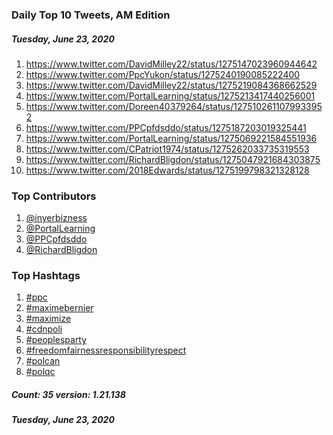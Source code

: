 ### Daily Top 10 Tweets, AM Edition
##### Tuesday, June 23, 2020
 1) https://www.twitter.com/DavidMilley22/status/1275147023960944642
 2) https://www.twitter.com/PpcYukon/status/1275240190085222400
 3) https://www.twitter.com/DavidMilley22/status/1275219084368662529
 4) https://www.twitter.com/PortalLearning/status/1275213417440256001
 5) https://www.twitter.com/Doreen40379264/status/1275102611079933952
 6) https://www.twitter.com/PPCpfdsddo/status/1275187203019325441
 7) https://www.twitter.com/PortalLearning/status/1275069221584551936
 8) https://www.twitter.com/CPatriot1974/status/1275262033735319553
 9) https://www.twitter.com/RichardBligdon/status/1275047921684303875
10) https://www.twitter.com/2018Edwards/status/1275199798321328128

### Top Contributors
  1) [@inyerbizness](https://www.twitter.com/inyerbizness)
  2) [@PortalLearning](https://www.twitter.com/PortalLearning)
  3) [@PPCpfdsddo](https://www.twitter.com/PPCpfdsddo)
  4) [@RichardBligdon](https://www.twitter.com/RichardBligdon)


### Top Hashtags

  1) [#ppc](https://www.twitter.com/hashtag/ppc)
  2) [#maximebernier](https://www.twitter.com/hashtag/maximebernier)
  3) [#maximize](https://www.twitter.com/hashtag/maximize)
  4) [#cdnpoli](https://www.twitter.com/hashtag/cdnpoli)
  5) [#peoplesparty](https://www.twitter.com/hashtag/peoplesparty)
  6) [#freedomfairnessresponsibilityrespect](https://www.twitter.com/hashtag/freedomfairnessresponsibilityrespect)
  7) [#polcan](https://www.twitter.com/hashtag/polcan)
  8) [#polqc](https://www.twitter.com/hashtag/polqc)

##### Count: 35	version: 1.21.138
##### Tuesday, June 23, 2020

